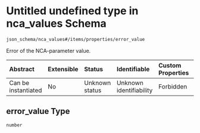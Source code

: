# Untitled undefined type in nca\_values Schema

```txt
json_schema/nca_values#/items/properties/error_value
```

Error of the NCA-parameter value.

| Abstract            | Extensible | Status         | Identifiable            | Custom Properties | Additional Properties | Access Restrictions | Defined In                                                                                               |
| :------------------ | :--------- | :------------- | :---------------------- | :---------------- | :-------------------- | :------------------ | :------------------------------------------------------------------------------------------------------- |
| Can be instantiated | No         | Unknown status | Unknown identifiability | Forbidden         | Allowed               | none                | [nca\_values.schema.json\*](../../out/schemas/sub-schemas/nca_values.schema.json "open original schema") |

## error\_value Type

`number`
